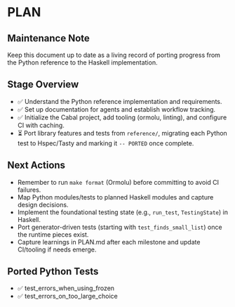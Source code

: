 # PLAN

## Maintenance Note
Keep this document up to date as a living record of porting progress from the Python reference to the Haskell implementation.

## Stage Overview
- ✅ Understand the Python reference implementation and requirements.
- ✅ Set up documentation for agents and establish workflow tracking.
- ✅ Initialize the Cabal project, add tooling (ormolu, linting), and configure CI with caching.
- ⏳ Port library features and tests from `reference/`, migrating each Python test to Hspec/Tasty and marking it `-- PORTED` once complete.

## Next Actions
- Remember to run `make format` (Ormolu) before committing to avoid CI failures.
- Map Python modules/tests to planned Haskell modules and capture design decisions.
- Implement the foundational testing state (e.g., `run_test`, `TestingState`) in Haskell.
- Port generator-driven tests (starting with `test_finds_small_list`) once the runtime pieces exist.
- Capture learnings in PLAN.md after each milestone and update CI/tooling if needs emerge.


## Ported Python Tests
- ✅ test_errors_when_using_frozen
- ✅ test_errors_on_too_large_choice
